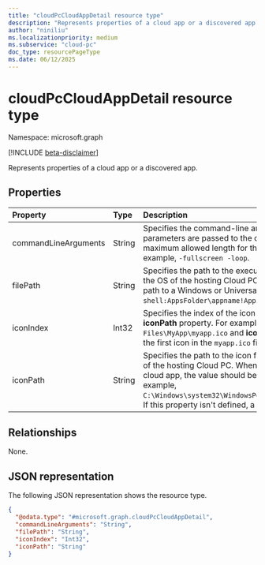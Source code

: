 ```yaml
---
title: "cloudPcCloudAppDetail resource type"
description: "Represents properties of a cloud app or a discovered app."
author: "niniliu"
ms.localizationpriority: medium
ms.subservice: "cloud-pc"
doc_type: resourcePageType
ms.date: 06/12/2025
---
```


# cloudPcCloudAppDetail resource type

Namespace: microsoft.graph

[!INCLUDE [beta-disclaimer](../../includes/beta-disclaimer.md)]

Represents properties of a cloud app or a discovered app.

## Properties

|Property|Type|Description|
|:---|:---|:---|
|commandLineArguments|String|Specifies the command-line arguments for the cloud app. These parameters are passed to the cloud app when it's launched. The maximum allowed length for this property is 2,048 characters. For example, `-fullscreen -loop`.|
|filePath|String|Specifies the path to the executable file for the application within the OS of the hosting Cloud PC. The value should be an absolute path to a Windows or Universal app. For example, `C:\app.exe` or `shell:AppsFolder\appname!App`. Read-only.|
|iconIndex|Int32|Specifies the index of the icon within the file specified by the **iconPath** property. For example, if **iconPath** is set to `C:\Program Files\MyApp\myapp.ico` and **iconIndex** is set to `0`, the system uses the first icon in the `myapp.ico` file. The default value is `0`.|
|iconPath|String|Specifies the path to the icon file for the application within the OS of the hosting Cloud PC. When an admin updates the path of a cloud app, the value should be a rooted absolute path. For example, `C:\Windows\system32\WindowsPowerShell\v1.0\powershell_ise.exe`. If this property isn't defined, a default icon is used.|

## Relationships

None.

## JSON representation

The following JSON representation shows the resource type.

<!-- {
  "blockType": "resource",
  "@odata.type": "microsoft.graph.cloudPcCloudAppDetail"
}
-->
``` json
{
  "@odata.type": "#microsoft.graph.cloudPcCloudAppDetail",
  "commandLineArguments": "String",
  "filePath": "String",
  "iconIndex": "Int32",
  "iconPath": "String"
}
```
